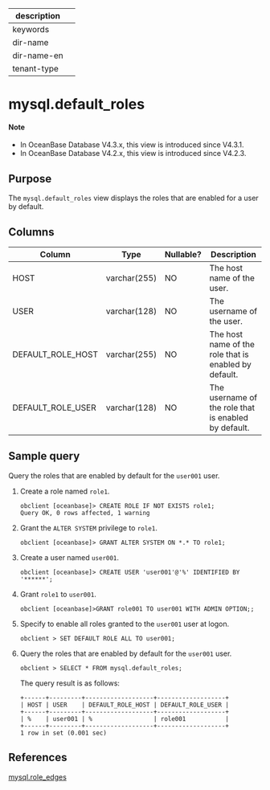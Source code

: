 | description ||
|---|---|
| keywords ||
| dir-name ||
| dir-name-en ||
| tenant-type ||

# mysql.default_roles

<main id="notice" type='explain'>
 <h4>Note</h4>
 <ul><li>In OceanBase Database V4.3.x, this view is introduced since V4.3.1. </li><li>In OceanBase Database V4.2.x, this view is introduced since V4.2.3. </li></ul>
</main>

## Purpose

The `mysql.default_roles` view displays the roles that are enabled for a user by default. 

## Columns

| **Column** | **Type** | **Nullable?** | **Description** |
| -------- | -------- | --------------- | -------- |
| HOST | varchar(255) | NO | The host name of the user. |
| USER | varchar(128) | NO | The username of the user. |
| DEFAULT_ROLE_HOST | varchar(255) | NO | The host name of the role that is enabled by default. |
| DEFAULT_ROLE_USER | varchar(128) | NO | The username of the role that is enabled by default. |

## Sample query

Query the roles that are enabled by default for the `user001` user. 

1. Create a role named `role1`. 

   ```shell
   obclient [oceanbase]> CREATE ROLE IF NOT EXISTS role1;
   Query OK, 0 rows affected, 1 warning
   ```

2. Grant the `ALTER SYSTEM` privilege to `role1`. 

   ```shell
   obclient [oceanbase]> GRANT ALTER SYSTEM ON *.* TO role1;
   ```

3. Create a user named `user001`. 

   ```shell
   obclient [oceanbase]> CREATE USER 'user001'@'%' IDENTIFIED BY '******';
   ```

4. Grant `role1` to `user001`. 

   ```shell
   obclient [oceanbase]>GRANT role001 TO user001 WITH ADMIN OPTION;;
   ```

5. Specify to enable all roles granted to the `user001` user at logon. 

   ```shell
   obclient > SET DEFAULT ROLE ALL TO user001;
   ```

6. Query the roles that are enabled by default for the `user001` user. 

   ```shell
   obclient > SELECT * FROM mysql.default_roles;
   ```

   The query result is as follows:

   ```shell
   +------+---------+-------------------+-------------------+
   | HOST | USER    | DEFAULT_ROLE_HOST | DEFAULT_ROLE_USER |
   +------+---------+-------------------+-------------------+
   | %    | user001 | %                 | role001           |
   +------+---------+-------------------+-------------------+
   1 row in set (0.001 sec)
   ```

## References

[mysql.role_edges](3790.mysql-role_edges-of-mysql-mode.md)
